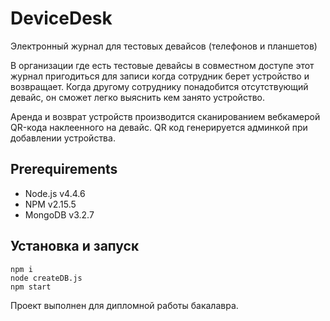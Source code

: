 # DeviceDesk
Электронный журнал для тестовых девайсов (телефонов и планшетов)

В организации где есть тестовые девайсы в совместном доступе этот журнал пригодиться для записи когда сотрудник берет устройство и возвращает.
Когда другому сотруднику понадобится отсутствующий девайс, он сможет легко выяснить кем занято устройство.

Аренда и возврат устройств производится сканированием вебкамерой QR-кода наклеенного на девайс.
QR код генерируется админкой при добавлении устройства.

## Prerequirements
* Node.js v4.4.6
* NPM v2.15.5
* MongoDB v3.2.7

## Установка и запуск
```
npm i
node createDB.js
npm start
```


Проект выполнен для дипломной работы бакалавра.
